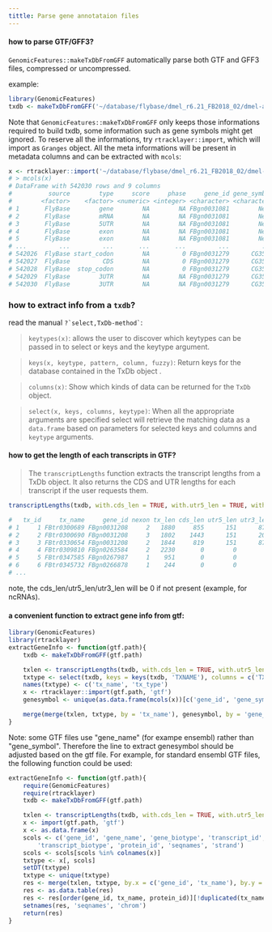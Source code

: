 ```yaml
---
tittle: Parse gene annotataion files
---
```


#### how to parse GTF/GFF3?
`GenomicFeatures::makeTxDbFromGFF` automatically parse both GTF and GFF3 files, compressed or uncompressed.

example:
```r
library(GenomicFeatures)
txdb <- makeTxDbFromGFF('~/database/flybase/dmel_r6.21_FB2018_02/dmel-all-r6.21.gtf.gz')
```
Note that `GenomicFeatures::makeTxDbFromGFF` only keeps those informations required to build txdb, some information such as gene symbols might get ignored. To reserve all the informations, try `rtracklayer::import`, which will import as `Granges` object. All the meta informations will be present in metadata columns and can be extracted with `mcols`:
```r
x <- rtracklayer::import('~/database/flybase/dmel_r6.21_FB2018_02/dmel-all-r6.21.gtf.gz', 'gtf')
# > mcols(x)
# DataFrame with 542030 rows and 9 columns
#          source        type     score     phase     gene_id gene_symbol transcript_id transcript_symbol           #
#        <factor>    <factor> <numeric> <integer> <character> <character>   <character>       <character> <character>
# 1       FlyBase        gene        NA        NA FBgn0031081        Nep3            NA                NA          NA
# 2       FlyBase        mRNA        NA        NA FBgn0031081        Nep3   FBtr0070000           Nep3-RA          NA
# 3       FlyBase        5UTR        NA        NA FBgn0031081        Nep3   FBtr0070000           Nep3-RA          NA
# 4       FlyBase        exon        NA        NA FBgn0031081        Nep3   FBtr0070000           Nep3-RA          NA
# 5       FlyBase        exon        NA        NA FBgn0031081        Nep3   FBtr0070000           Nep3-RA          NA
# ...         ...         ...       ...       ...         ...         ...           ...               ...         ...
# 542026  FlyBase start_codon        NA         0 FBgn0031279      CG3544   FBtr0331652         CG3544-RB          NA
# 542027  FlyBase         CDS        NA         0 FBgn0031279      CG3544   FBtr0331652         CG3544-RB          NA
# 542028  FlyBase  stop_codon        NA         0 FBgn0031279      CG3544   FBtr0331652         CG3544-RB          NA
# 542029  FlyBase        3UTR        NA        NA FBgn0031279      CG3544   FBtr0331652         CG3544-RB          NA
# 542030  FlyBase        3UTR        NA        NA FBgn0031279      CG3544   FBtr0331652         CG3544-RB          NA
```

### how to extract info from a `txdb`?
read the manual `` ?`select,TxDb-method` ``:
> `keytypes(x)`: allows the user to discover which keytypes can be passed in to select or keys and the keytype argument.

> `keys(x, keytype, pattern, column, fuzzy)`: Return keys for the database contained in the TxDb object .

> `columns(x)`: Show which kinds of data can be returned for the `TxDb` object.

> `select(x, keys, columns, keytype)`: When all the appropriate arguments are specified select will retrieve the matching data as a `data.frame` based on parameters for selected keys and columns and `keytype` arguments.

#### how to get the length of each transcripts in GTF?
> The `transcriptLengths` function extracts the transcript lengths from a TxDb object. It also returns the CDS and UTR lengths for each transcript if the user requests them.

```r
transcriptLengths(txdb, with.cds_len = TRUE, with.utr5_len = TRUE, with.utr3_len = TRUE)

#   tx_id     tx_name     gene_id nexon tx_len cds_len utr5_len utr3_len
# 1     1 FBtr0300689 FBgn0031208     2   1880     855      151      874
# 2     2 FBtr0300690 FBgn0031208     3   1802    1443      151      208
# 3     3 FBtr0330654 FBgn0031208     2   1844     819      151      874
# 4     4 FBtr0309810 FBgn0263584     2   2230       0        0        0
# 5     5 FBtr0347585 FBgn0267987     1    951       0        0        0
# 6     6 FBtr0345732 FBgn0266878     1    244       0        0        0
# ...
```
note, the cds_len/utr5_len/utr3_len will be 0 if not present (example, for ncRNAs).

#### a convenient function to extract gene info from gtf:
```r
library(GenomicFeatures)
library(rtracklayer)
extractGeneInfo <- function(gtf.path){
    txdb <- makeTxDbFromGFF(gtf.path)

    txlen <- transcriptLengths(txdb, with.cds_len = TRUE, with.utr5_len = TRUE, with.utr3_len = TRUE)
    txtype <- select(txdb, keys = keys(txdb, 'TXNAME'), columns = c('TXTYPE'), keytype = c('TXNAME'))
    names(txtype) <- c('tx_name', 'tx_type')
    x <- rtracklayer::import(gtf.path, 'gtf')
    genesymbol <- unique(as.data.frame(mcols(x))[c('gene_id', 'gene_symbol')])

    merge(merge(txlen, txtype, by = 'tx_name'), genesymbol, by = 'gene_id')
}
```
Note: some GTF files use "gene_name" (for exampe ensembl) rather than "gene_symbol". Therefore the line to extract genesymbol should be adjusted based on the gtf file. For example, for standard ensembl GTF files, the following function could be used:
```r
extractGeneInfo <- function(gtf.path){
    require(GenomicFeatures)
    require(rtracklayer)
    txdb <- makeTxDbFromGFF(gtf.path)

    txlen <- transcriptLengths(txdb, with.cds_len = TRUE, with.utr5_len = TRUE, with.utr3_len = TRUE)
    x <- import(gtf.path, 'gtf')
    x <- as.data.frame(x)
    scols <- c('gene_id', 'gene_name', 'gene_biotype', 'transcript_id',
        'transcript_biotype', 'protein_id', 'seqnames', 'strand')
    scols <- scols[scols %in% colnames(x)]
    txtype <- x[, scols]
    setDT(txtype)
    txtype <- unique(txtype)
    res <- merge(txlen, txtype, by.x = c('gene_id', 'tx_name'), by.y = c('gene_id', 'transcript_id'))
    res <- as.data.table(res)
    res <- res[order(gene_id, tx_name, protein_id)][!duplicated(tx_name)]
    setnames(res, 'seqnames', 'chrom')
    return(res)
}
```
